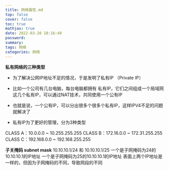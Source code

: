 ```yaml
---
title: 网络属性.md
top: false
cover: false
toc: true
mathjax: true
date: 2022-03-20 18:16:49
password:
summary:
tags: 网络
categories: 网络
---
```

**私有网络的三种类型**
- 为了解决公网IP地址不足的情况，于是发明了私有IP （Private IP）
- 比如一个公司有几台电脑，每台电脑都拥有 私有IP，它们之间组成一个局域网这几个私有IP，可以通过NAT技术，共同使用一个公有IP
- 也就是说，一个公有IP，可以分出很多个很多个私有IP，这样IPV4不足的问题就解决了

- 私有IP为了更好的管理，分为3种类型

CLASS A：10.0.0.0 ~ 10.255.255.255
CLASS B：172.16.0.0 ~ 172.31.255.255
CLASS C：192.168.0.0 ~ 192.168.255.255


**子关掩码 subnet mask**
10.10.10.1/24 和 10.10.10.1/25
一个是子网掩码为24的10.10.10.1的IP地址
一个是子网掩码为25的10.10.10.1的IP地址
表面上两个IP地址是一样的，但因为子网掩码的不同，导致网段的不同

